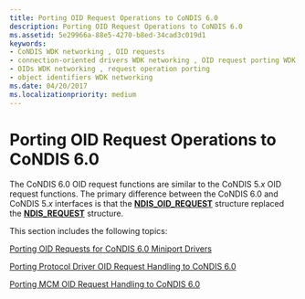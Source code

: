 ```yaml
---
title: Porting OID Request Operations to CoNDIS 6.0
description: Porting OID Request Operations to CoNDIS 6.0
ms.assetid: 5e29966a-88e5-4270-b8ed-34cad3c019d1
keywords:
- CoNDIS WDK networking , OID requests
- connection-oriented drivers WDK networking , OID request porting WDK networking
- OIDs WDK networking , request operation porting
- object identifiers WDK networking
ms.date: 04/20/2017
ms.localizationpriority: medium
---
```


# Porting OID Request Operations to CoNDIS 6.0





The CoNDIS 6.0 OID request functions are similar to the CoNDIS 5.*x* OID request functions. The primary difference between the CoNDIS 6.0 and CoNDIS 5.*x* interfaces is that the [**NDIS\_OID\_REQUEST**](https://msdn.microsoft.com/library/windows/hardware/ff566710) structure replaced the [**NDIS\_REQUEST**](https://msdn.microsoft.com/library/windows/hardware/ff557179) structure.

This section includes the following topics:

[Porting OID Requests for CoNDIS 6.0 Miniport Drivers](porting-oid-requests-for-condis-6-0-miniport-drivers.md)

[Porting Protocol Driver OID Request Handling to CoNDIS 6.0](porting-protocol-driver-oid-request-handling-to-condis-6-0.md)

[Porting MCM OID Request Handling to CoNDIS 6.0](porting-mcm-oid-request-handling-to-condis-6-0.md)

 

 





